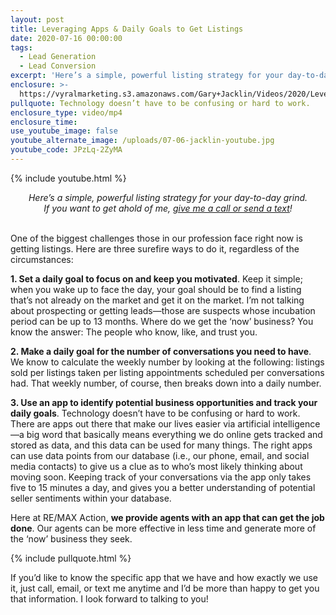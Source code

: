 ```yaml
---
layout: post
title: Leveraging Apps & Daily Goals to Get Listings
date: 2020-07-16 00:00:00
tags:
  - Lead Generation
  - Lead Conversion
excerpt: 'Here’s a simple, powerful listing strategy for your day-to-day grind.'
enclosure: >-
  https://vyralmarketing.s3.amazonaws.com/Gary+Jacklin/Videos/2020/Leveraging+Apps+%26+Daily+Goals+to+Get+Listings.mp4
pullquote: Technology doesn’t have to be confusing or hard to work.
enclosure_type: video/mp4
enclosure_time:
use_youtube_image: false
youtube_alternate_image: /uploads/07-06-jacklin-youtube.jpg
youtube_code: JPzLq-2ZyMA
---
```


{% include youtube.html %}

<center><em>Here&rsquo;s a simple, powerful listing strategy for your day-to-day grind.<br />If you want to get ahold of me, <u><a href="tel:6306382600">give me a call or send a text</a></u>!</em></center>

<br>One of the biggest challenges those in our profession face right now is getting listings. Here are three surefire ways to do it, regardless of the circumstances:

**1\. Set a daily goal to focus on and keep you motivated**. Keep it simple; when you wake up to face the day, your goal should be to find a listing that’s not already on the market and get it on the market. I’m not talking about prospecting or getting leads—those are suspects whose incubation period can be up to 13 months. Where do we get the ‘now’ business? You know the answer: The people who know, like, and trust you.

**2\. Make a daily goal for the number of conversations you need to have**. We know to calculate the weekly number by looking at the following: listings sold per listings taken per listing appointments scheduled per conversations had. That weekly number, of course, then breaks down into a daily number.

**3\. Use an app to identify potential business opportunities and track your daily goals**. Technology doesn’t have to be confusing or hard to work. There are apps out there that make our lives easier via artificial intelligence—a big word that basically means everything we do online gets tracked and stored as data, and this data can be used for many things. The right apps can use data points from our database (i.e., our phone, email, and social media contacts) to give us a clue as to who’s most likely thinking about moving soon. Keeping track of your conversations via the app only takes five to 15 minutes a day, and gives you a better understanding of potential seller sentiments within your database.

Here at RE/MAX Action, **we provide agents with an app that can get the job done**. Our agents can be more effective in less time and generate more of the ‘now’ business they seek.

{% include pullquote.html %}

If you’d like to know the specific app that we have and how exactly we use it, just call, email, or text me anytime and I’d be more than happy to get you that information. I look forward to talking to you\!